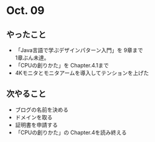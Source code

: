 # Oct. 09

## やったこと

- 「Java言語で学ぶデザインパターン入門」を 9章まで  
1章ぶん未達。
- 「CPUの創りかた」を Chapter.4.1まで
- 4Kモニタとモニタアームを導入してテンションを上げた

## 次やること

- ブログの名前を決める
- ドメインを取る
- 証明書を申請する
- 「CPUの創りかた」の Chapter.4を読み終える
